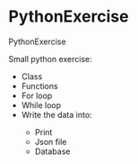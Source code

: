 # PythonExercise
PythonExercise

Small python exercise:
<ul>
  <li>Class</li>
  <li>Functions</li>
  <li>For loop</li>
  <li>While loop</li>
  <li>Write the data into:</li>
  <ul>
    <li>Print</li>
    <li>Json file</li>
    <li>Database</li>
  </ul>
<ul>

